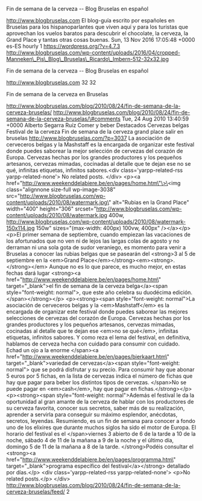 Fin de semana de la cerveza -- Blog Bruselas en español

http://www.blogbruselas.com El blog-guía escrito por españoles en
Bruselas para los hispanoparlantes que viven aquí y para los turistas
que aprovechan los vuelos baratos para descubrir el chocolate, la
cerveza, la Grand Place y tantas otras cosas buenas. Sun, 13 Nov 2016
17:05:48 +0000 es-ES hourly 1 https://wordpress.org/?v=4.7.3
http://www.blogbruselas.com/wp-content/uploads/2016/04/cropped-Manneken\_Pis\_Blog\_Bruselas\_Ricardo\_Imbern-512-32x32.jpg

Fin de semana de la cerveza -- Blog Bruselas en español

http://www.blogbruselas.com 32 32

Fin de semana de la cerveza en Bruselas

http://www.blogbruselas.com/blog/2010/08/24/fin-de-semana-de-la-cerveza-bruselas/
http://www.blogbruselas.com/blog/2010/08/24/fin-de-semana-de-la-cerveza-bruselas/\#comments
Tue, 24 Aug 2010 13:40:59 +0000 Alberto Segarra Ruíz Comer y beber
Destacados Cervezas belgas Festival de la cerveza Fin de semana de la
cerveza grand place salir en bruselas
http://www.blogbruselas.com/?p=3037 La asociación de cerveceros belgas y
la Mashstaff es la encargada de organizar este festival donde puedes
saborear la mejor selección de cervezas del corazón de Europa. Cervezas
hechas por los grandes productores y los pequeños artesanos, cervezas
mimadas, cocinadas al detalle que te dejan ese no se qué, infinitas
etiquetas, infinitos sabores.\<div class=\'yarpp-related-rss
yarpp-related-none\'\> No related posts. \</div\> \<p\>\<a
href=\"http://www.weekenddelabiere.be/en/pages/home.htm\"\>\<img
class=\"alignnone size-full wp-image-3038\"
src=\"http://www.blogbruselas.com/wp-content/uploads/2010/08/watermark.jpg\"
alt=\"Rubias en la Grand Place\" width=\"400\" height=\"306\"
srcset=\"http://www.blogbruselas.com/wp-content/uploads/2010/08/watermark.jpg
400w,
http://www.blogbruselas.com/wp-content/uploads/2010/08/watermark-150x114.jpg
150w\" sizes=\"(max-width: 400px) 100vw, 400px\" /\>\</a\>\</p\> \<p\>El
primer semana de septiembre, cuando empiezan las vacaciones de los
afortunados que no ven ni de lejos las largas colas de agosto y no
derraman ni una sola gota de sudor veraniego, es momento para venir a
Bruselas a conocer las rubias belgas que se pasearán del \<strong\>3 al
5 de septiembre en la \<em\>Grand
Place\</em\>\</strong\>\<em\>\<strong\>.\</strong\>\</em\> Aunque no es
lo que parece, es mucho mejor, en estas fechas dará lugar \<strong\>\<a
href=\"http://www.weekenddelabiere.be/en/pages/home.htm\"
target=\"\_blank\"\>el fin de semana de la cerveza belga\</a\>\<span
style=\"font-weight: normal\"\>, que este año celebra su duodécima
edición.\</span\>\</strong\>\</p\> \<p\>\<strong\>\<span
style=\"font-weight: normal\"\>La asociación de cerveceros belgas y la
\<em\>Mashstaff\</em\> es la encargada de organizar este festival donde
puedes saborear las mejores selecciones de cervezas del corazón de
Europa. Cervezas hechas por los grandes productores y los pequeños
artesanos, cervezas mimadas, cocinadas al detalle que te dejan ese
\<em\>no se qué\</em\>, infinitas etiquetas, infinitos sabores. Y como
reza el lema del festival, en definitiva, hablamos de cerveza hecha con
cuidado para consumir con cuidado. Echad un ojo a la enorme \</span\>\<a
href=\"http://www.weekenddelabiere.be/en/pages/bierkaart.htm\"
target=\"\_blank\"\>variedad de cervezas\</a\>\<span
style=\"font-weight: normal\"\> que se podrá disfrutar y su precio. Para
consumir hay que abonar 5 euros por 5 fichas, en la lista de cervezas
indica el número de fichas que hay que pagar para beber los distintos
tipos de cervezas. \</span\>No se puede pagar en \<em\>cash\</em\>, hay
que pagar en fichas.\</strong\>\</p\> \<p\>\<strong\>\<span
style=\"font-weight: normal\"\>Además el festival le da la oportunidad
al gran amante de la cerveza de hablar con los productores de su cerveza
favorita, conocer sus secretos, saber más de su realización, aprender a
servirla para conseguir su máximo esplendor, anécdotas, secretos,
leyendas. Resumiendo, es un fin de semana para conocer a fondo uno de
los elixires que durante muchos siglos ha sido el motor de Europa. El
horario del festival es el \</span\>viernes 3 abierto de 6 de la tarde a
10 de la noche, sábado 4 de 11 de la mañana a 9 de la noche y el último
día, domingo 5 de 11 de la mañana a 8 de la tarde. \</strong\>Podéis
consultar el \<strong\>\<a
href=\"http://www.weekenddelabiere.be/en/pages/programma.htm\"
target=\"\_blank\"\>programa específico del festival\</a\>\</strong\>
detallado por días.\</p\> \<div class=\'yarpp-related-rss
yarpp-related-none\'\> \<p\>No related posts.\</p\> \</div\>
http://www.blogbruselas.com/blog/2010/08/24/fin-de-semana-de-la-cerveza-bruselas/feed/
2
